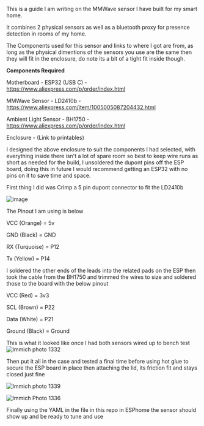 This is a guide I am writing on the MMWave sensor I have built for my smart home.

It combines 2 physical sensors as well as a bluetooth proxy for presence detection in rooms of my home.

The Components used for this sensor and links to where I got are from, as long as the physical dimentions of the sensors you use are the same then they will fit in the enclosure, do note its a bit of a tight fit inside though.

**Components Required**

Motherboard - ESP32 (USB C) - https://www.aliexpress.com/p/order/index.html

MMWave Sensor - LD2410b - https://www.aliexpress.com/item/1005005087204432.html

Ambient Light Sensor - BH1750 - https://www.aliexpress.com/p/order/index.html

Enclosure - (Link to printables) 

I designed the above enclosure to suit the components I had selected, with everything inside there isn't a lot of spare room so best to keep wire runs as short as needed for the build, I unsoldered the dupont pins off the ESP board, doing this in future I would recommend getting an ESP32 with no pins on it to save time and space.

First thing I did was Crimp a 5 pin dupont connector to fit the LD2410b

![image](https://github.com/Sharnyaaa/HASS-Presence/assets/73518453/65428451-3863-4a24-bc40-e6b60d7115b5)

The Pinout I am using is below

  VCC (Orange) = 5v
  
  GND (Black) = GND
  
  RX (Turquoise) = P12
  
  Tx (Yellow) = P14

I soldered the other ends of the leads into the related pads on the ESP then took the cable from the BH1750 and trimmed the wires to size and soldered those to the board with the below pinout

  VCC (Red) = 3v3
  
  SCL (Brown) = P22
  
  Data (White) = P21

  Ground (Black) = Ground

  This is what it looked like once I had both sensors wired up to bench test
![Immich photo 1332](https://github.com/Sharnyaaa/HASS-Presence/assets/73518453/8ce9a5c5-0660-4280-a665-e49168ab6617)

Then put it all in the case and tested a final time before using hot glue to secure the ESP board in place then attaching the lid, its friction fit and stays closed just fine

![Immich photo 1339](https://github.com/Sharnyaaa/HASS-Presence/assets/73518453/6d6a04c6-a431-4229-b0e8-0ce8d10ce60a)

![Immich Photo 1336](https://github.com/Sharnyaaa/HASS-Presence/assets/73518453/bf32d65b-1434-481a-a5e9-57011bd0a11c)

Finally using the YAML in the file in this repo in ESPhome the sensor should show up and be ready to tune and use
